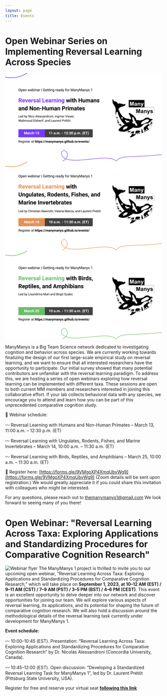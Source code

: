 ```yaml
---
layout: page
title: Events
---
```


# Open Webinar Series on Implementing Reversal Learning Across Species
![Webinar flyer](/assets/img/rl_webinar_1.png)
![Webinar flyer](/assets/img/rl_webinar_2.png)
![Webinar flyer](/assets/img/rl_webinar_3.png)

ManyManys is a Big Team Science network dedicated to investigating cognition and behavior across species. We are currently working towards finalizing the design of our first large-scale empirical study on reversal learning, and we want to ensure that all interested researchers have the opportunity to participate.
Our initial survey showed that many potential contributors are unfamiliar with the reversal learning paradigm. To address this, we are hosting a series of open webinars exploring how reversal learning can be implemented with different taxa. These sessions are open to both current MM members and researchers interested in joining this collaborative effort. If your lab collects behavioral data with any species, we encourage you to attend and learn how you can be part of this unprecedented comparative cognition study.

📅 Webinar schedule:

〰️ Reversal Learning with Humans and Non-Human Primates – March 13, 11:00 a.m. – 12:30 p.m. (ET)

〰️ Reversal Learning with Ungulates, Rodents, Fishes, and Marine Invertebrates – March 14, 10:00 a.m. – 11:30 a.m. (ET)

〰️ Reversal Learning with Birds, Reptiles, and Amphibians – March 25, 10:00 a.m. – 11:30 a.m. (ET)

🔗 Register here: [https://forms.gle/9VMgoXP4XmqUbvWg9](https://forms.gle/9VMgoXP4XmqUbvWg9) (Zoom details will be sent upon registration.)
We would greatly appreciate it if you could share this invitation with colleagues who might be interested. 

For any questions, please reach out to themanymanys1@gmail.com 
We look forward to seeing many of you there!




# Open Webinar: "Reversal Learning Across Taxa: Exploring Applications and Standardizing Procedures for Comparative Cognition Research"
![Webinar flyer](/assets/img/jul2023_webinar_rl.png)
The ManyManys 1 project is thrilled to invite you to our upcoming open webinar, “Reversal Learning Across Taxa: Exploring Applications and Standardizing Procedures for Comparative Cognition Research,” which will take place on **September 1, 2023, at 10–12 AM (EST) / 9–11 AM (CST) / 7–9 AM (PST) / 3–5 PM (BST) / 4–6 PM (CEST)**. This event is an excellent opportunity to delve deeper into our network and discover opportunities for joining our team. We will explore various aspects of reversal learning, its applications, and its potential for shaping the future of comparative cognition research. We will also hold a discussion around the methodological details of the reversal learning task currently under development for ManyManys 1.

**Event schedule:**

〰️ 10:00–10:45 (EST). Presentation: “Reversal Learning Across Taxa: Exploring Applications and Standardizing Procedures for Comparative Cognition Research” by Dr. Nicolás Alessandroni (Concordia University, Canada).

〰️ 10:45–12:00 (EST). Open discussion: “Developing a Standardized Reversal Learning Task for ManyManys 1”, led by Dr. Laurent Prétôt (Pittsburg State University, USA).  

Register for free and reserve your virtual seat [**following this link**](https://pittstate.zoom.us/meeting/register/tJYude2sqDMuHdfIFnFQStgJE3NsrXt1tjHv)
  

